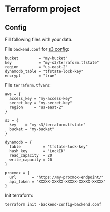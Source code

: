 # Terraform project

## Config

Fill following files with your data.

File `backend.conf` for [s3 config](https://www.terraform.io/docs/language/settings/backends/s3.html):
```properties
bucket         = "my-bucket"
key            = "my-s3/terraform.tfstate"
region         = "us-east-2"
dynamodb_table = "tfstate-lock-key"
encrypt        = "true"
```

File `terraform.tfvars`:
```properties
aws = {
  access_key = "my-access-key"
  secret_key = "my-secret-key"
  region     = "us-east-2"
}

s3 = {
  key    = "my-s3/terraform.tfstate"
  bucket = "my-bucket"
}

dynamodb = {
  table          = "tfstate-lock-key"
  hash_key       = "LockID"
  read_capacity  = 20
  write_capacity = 20
}

proxmox = {
  url       = "https://my-proxmox-endpoint/"
  api_token = "XXXXX-XXXXX-XXXXX-XXXXX-XXXXX"
}
```

Init terraform:
```console
terraform init -backend-config=backend.conf
```
